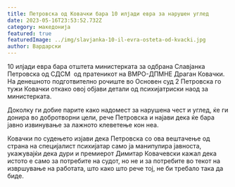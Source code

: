 ```yaml
---
title: Петровска од Ковачки бара 10 илјади евра за нарушен углед
date: 2023-05-16T23:53:52.732Z
category: македонија
featured: true
featuredImage: ../img/slavjanka-10-il-evra-osteta-od-kvacki.jpg
author: Вардарски
---
```

<!--StartFragment-->

10 илјади евра бара отштета министерката за одбрана Славјанка Петровска од СДСМ  од пратеникот на ВМРО-ДПМНЕ Драган Ковачки. На денешното подготвително рочиште во Основен суд 2 Петровска го тужи Ковачки откако овој објави детали од психијатриски наод за министерката.  



<!--StartFragment-->

Доколку ги добие парите како надомест за нарушена чест и углед, ќе ги донира во добротворни цели, рече Петровска и најави дека ќе бара  јавно извинување за лажното клеветење кон неа.

Ковачки по судењето изјави дека Петровска со ова вештачење од страна на специјалист психијатар само ја манипулира јавноста, укажувајќи дека дури и премиерот Димитар Ковачевски кажал дека истото е само за потребите на судот, но не и за потребите во текот на извршување на работата, што како што рече тој, не би требало така да биде.



<!--EndFragment-->



<!--EndFragment-->